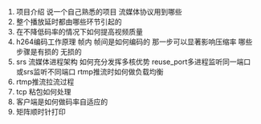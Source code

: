 1. 项目介绍 说一个自己熟悉的项目  流媒体协议用到哪些
2. 整个播放延时都由哪些环节引起的
3. 在不降低码率的情况下如何提高视频质量
4. h264编码工作原理 帧内 帧间是如何编码的  那一步可以显著影响压缩率   哪些步骤是有损的 无损的
5. srs 流媒体进程架构  如何充分发挥多核优势  reuse_port多进程监听同一端口  或srs监听不同端口  rtmp推流时如何做负载均衡
6. rtmp推流拉流过程
7. tcp 粘包如何处理
8. 客户端是如何做码率自适应的
9. 矩阵顺时针打印